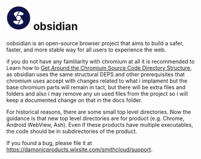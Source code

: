 # ![Logo](chrome/app/theme/chromium/product_logo_64.png) obsidian

oobsidian is an open-source browser project that aims to build a safer, faster,
and more stable way for all users to experience the web.

if you do not have any familiarity with chromium at all it is recommended to Learn how to [Get Around the Chromium Source Code Directory
Structure](https://www.chromium.org/developers/how-tos/getting-around-the-chrome-source-code), as obsidian uses the same structural DEPS and other prerequisites that chromium uses accept with changes related to what i implament but the base chromium parts will remain in tact, but there will be extra files and folders and also i may remove any un used files from the project so i will keep a documented change on that in the docs folder.

For historical reasons, there are some small top level directories. Now the
guidance is that new top level directories are for product (e.g. Chrome,
Android WebView, Ash). Even if these products have multiple executables, the
code should be in subdirectories of the product.

If you found a bug, please file it at https://damonicproducts.wixsite.com/smithcloud/support.
